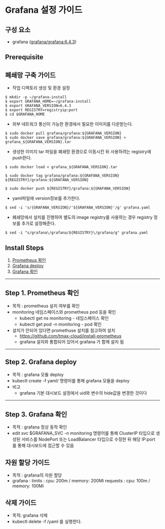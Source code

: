 
# Grafana 설정 가이드

## 구성 요소
* grafana ([grafana/grafana:6.4.3](https://grafana.com/grafana/download))

## Prerequisite


## 폐쇄망 구축 가이드

* 작업 디렉토리 생성 및 환경 설정
```
$ mkdir -p ~/grafana-install
$ export GRAFANA_HOME=~/grafana-install
$ export GRAFANA_VERSION=6.4.3
$ export REGISTRY=registryip:port
$ cd $GRAFANA_HOME
```
* 외부 네트워크 통신이 가능한 환경에서 필요한 이미지를 다운받는다.
```
$ sudo docker pull grafana/grafana:${GRAFANA_VERSION}
$ sudo docker save grafana/grafana:${GRAFANA_VERSION} > grafana_${GRAFANA_VERSION}.tar
```
* 생성한 이미지 tar 파일을 폐쇄망 환경으로 이동시킨 뒤 사용하려는 registry에 push한다.
```
$ sudo docker load < grafana_${GRAFANA_VERSION}.tar

$ sudo docker tag grafana/grafana:${GRAFANA_VERSION} ${REGISTRY}/grafana:${GRAFANA_VERSION}

$ sudo docker push ${REGISTRY}/grafana:${GRAFANA_VERSION}

```
* yaml파일에 version정보를 추가한다.
```
$ sed -i 's/{GRAFANA_VERSION}/'${GRAFANA_VERSION}'/g' grafana.yaml
```

* 폐쇄망에서 설치를 진행하여 별도의 image registry를 사용하는 경우 registry 정보를 추가로 설정해준다.
```
$ sed -i "s/grafana\/grafana/${REGISTRY}\/grafana/g" grafana.yaml		 
```

## Install Steps
1. [Prometheus 확인](https://github.com/tmax-cloud/install-grafana/blob/main/README.md#step-1-prometheus-%ED%99%95%EC%9D%B8)
2. [Grafana deploy](https://github.com/tmax-cloud/install-grafana/blob/main/README.md#step-2-grafana-deploy)
3. [Grafana 확인](https://github.com/tmax-cloud/install-grafana/blob/main/README.md#step-3-grafana-%ED%99%95%EC%9D%B8)	


***

## Step 1. Prometheus 확인
* 목적 : prometheus 설치 여부를 확인
* monitoring 네임스페이스와 prometheus pod 등을 확인
	* kubectl get ns monitoring - 네임스페이스 확인
	* kubectl get pod -n monitoring - pod 확인
* 설치가 안되어 있다면 promethuse 설치를 참고하여 설치
	* https://github.com/tmax-cloud/install-prometheus
	* grafana 설치와 통합되어 있어서 grafana 가 함께 설치 됨


***

## Step 2. Grafana deploy
* 목적 : grafana 모듈 deploy
* kubectl create -f yaml/ 명령어를 통해 grafana 모듈을 deploy
* 비고
	* grafana 기본 대시보드 설정에서 uid와 변수의 hide값을 변경한 것이다


***

## Step 3. Grafana 확인
* 목적 : grafana 정상 동작 확인
* edit svc $GRAFANA_SVC -n monitoring 명령어를 통해 ClusterIP 타입으로 생성된 서비스를 NodePort 또는 LoadBalancer 타입으로 수정한 뒤 해당 IP:port 를 통해 대시보드에 접근할 수 있음


## 자원 할당 가이드
* 목적 : grafana의 자원 할당
* grafana :
	limits : cpu: 200m / memory: 200Mi
	requests : cpu: 100m / memory: 100Mi

## 삭제 가이드
* 목적: grafana 삭제
* kubectl delete -f /yaml 를 실행한다.
